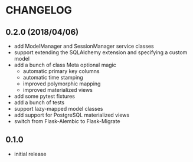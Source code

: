 # CHANGELOG

## 0.2.0 (2018/04/06)

* add ModelManager and SessionManager service classes
* support extending the SQLAlchemy extension and specifying a custom model
* add a bunch of class Meta optional magic
    * automatic primary key columns
    * automatic time stamping
    * improved polymorphic mapping
    * improved materialized views
* add some pytest fixtures
* add a bunch of tests
* support lazy-mapped model classes
* add support for PostgreSQL materialized views
* switch from Flask-Alembic to Flask-Migrate

## 0.1.0

* initial release
